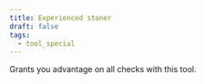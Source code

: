```yaml
---
title: Experienced stoner
draft: false
tags:
  - tool_special
---
```

Grants you advantage on all checks with this tool.